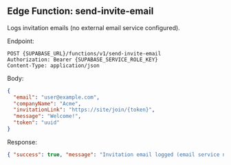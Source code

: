 ## Edge Function: send-invite-email

Logs invitation emails (no external email service configured).

Endpoint:
```
POST {SUPABASE_URL}/functions/v1/send-invite-email
Authorization: Bearer {SUPABASE_SERVICE_ROLE_KEY}
Content-Type: application/json
```

Body:
```json
{
  "email": "user@example.com",
  "companyName": "Acme",
  "invitationLink": "https://site/join/{token}",
  "message": "Welcome!",
  "token": "uuid"
}
```

Response:
```json
{ "success": true, "message": "Invitation email logged (email service not configured)" }
```
